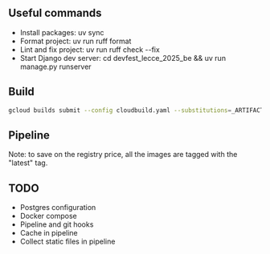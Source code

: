 ## Useful commands

- Install packages: uv sync
- Format project: uv run ruff format
- Lint and fix project: uv run ruff check --fix
- Start Django dev server: cd devfest_lecce_2025_be && uv run manage.py runserver

## Build

```bash
gcloud builds submit --config cloudbuild.yaml --substitutions=_ARTIFACT_REGISTRY="europe-west1-docker.pkg.dev/devfest-lecce/devfest-lecce",_SERVICE_REGION="europe-west1",_SERVICE_NAME="devfest-lecce-backend"
```

## Pipeline

Note: to save on the registry price, all the images are tagged with the "latest" tag.

## TODO

- Postgres configuration
- Docker compose
- Pipeline and git hooks
- Cache in pipeline
- Collect static files in pipeline
